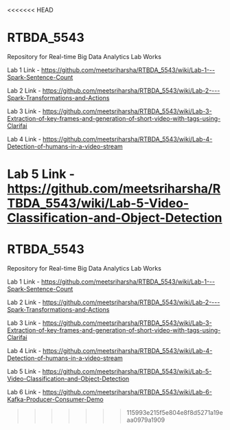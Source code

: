 <<<<<<< HEAD
# RTBDA_5543
Repository for Real-time Big Data Analytics Lab Works

Lab 1 Link - https://github.com/meetsriharsha/RTBDA_5543/wiki/Lab-1---Spark-Sentence-Count

Lab 2 Link - https://github.com/meetsriharsha/RTBDA_5543/wiki/Lab-2----Spark-Transformations-and-Actions

Lab 3 Link - https://github.com/meetsriharsha/RTBDA_5543/wiki/Lab-3-Extraction-of-key-frames-and-generation-of-short-video-with-tags-using-Clarifai

Lab 4 Link - https://github.com/meetsriharsha/RTBDA_5543/wiki/Lab-4-Detection-of-humans-in-a-video-stream

Lab 5 Link - https://github.com/meetsriharsha/RTBDA_5543/wiki/Lab-5-Video-Classification-and-Object-Detection
=======
# RTBDA_5543
Repository for Real-time Big Data Analytics Lab Works

Lab 1 Link - https://github.com/meetsriharsha/RTBDA_5543/wiki/Lab-1---Spark-Sentence-Count

Lab 2 Link - https://github.com/meetsriharsha/RTBDA_5543/wiki/Lab-2----Spark-Transformations-and-Actions

Lab 3 Link - https://github.com/meetsriharsha/RTBDA_5543/wiki/Lab-3-Extraction-of-key-frames-and-generation-of-short-video-with-tags-using-Clarifai

Lab 4 Link - https://github.com/meetsriharsha/RTBDA_5543/wiki/Lab-4-Detection-of-humans-in-a-video-stream

Lab 5 Link - https://github.com/meetsriharsha/RTBDA_5543/wiki/Lab-5-Video-Classification-and-Object-Detection

Lab 6 Link - https://github.com/meetsriharsha/RTBDA_5543/wiki/Lab-6-Kafka-Producer-Consumer-Demo
>>>>>>> 115993e215f5e804e8f8d5271a19eaa0979a1909
